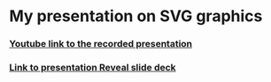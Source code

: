 # My presentation on SVG graphics

### [Youtube link to the recorded presentation](https://youtu.be/YctIhqCm64Y)

### [Link to presentation Reveal slide deck](https://rolling-scopes-school.github.io/cheidru-JSFE2023Q4/presentation/)